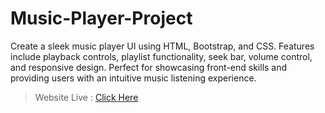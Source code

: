 # Music-Player-Project

Create a sleek music player UI using HTML, Bootstrap, and CSS. Features include playback controls, playlist functionality, seek bar, volume control, and responsive design. Perfect for showcasing front-end skills and providing users with an intuitive music listening experience.

> Website Live :  [Click Here](https://raghabendra-dash.github.io/Music-App-UI/)



